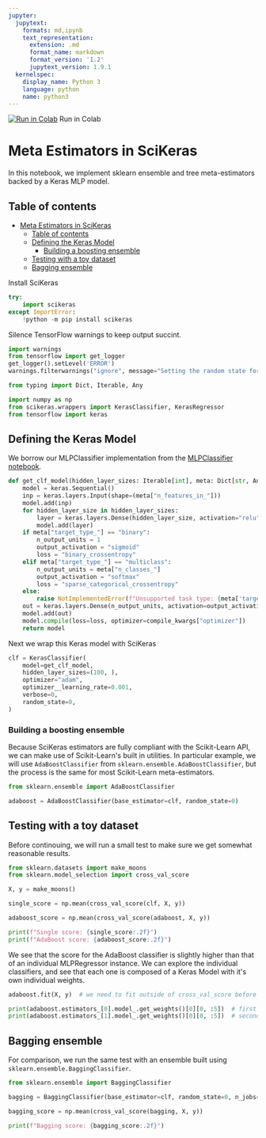 ```yaml
---
jupyter:
  jupytext:
    formats: md,ipynb
    text_representation:
      extension: .md
      format_name: markdown
      format_version: '1.2'
      jupytext_version: 1.9.1
  kernelspec:
    display_name: Python 3
    language: python
    name: python3
---
```


[![Run in Colab](https://www.tensorflow.org/images/colab_logo_32px.png)](https://colab.research.google.com/github/adriangb/scikeras/blob/master/docs/source/notebooks/Meta_Estimators.ipynb) Run in Colab

# Meta Estimators in SciKeras

In this notebook, we implement sklearn ensemble and tree meta-estimators backed by a Keras MLP model.

## Table of contents

- [Meta Estimators in SciKeras](#meta-estimators-in-scikeras)
  - [Table of contents](#table-of-contents)
  - [Defining the Keras Model](#defining-the-keras-model)
    - [Building a boosting ensemble](#building-a-boosting-ensemble)
  - [Testing with a toy dataset](#testing-with-a-toy-dataset)
  - [Bagging ensemble](#bagging-ensemble)

Install SciKeras

```python
try:
    import scikeras
except ImportError:
    !python -m pip install scikeras
```

Silence TensorFlow warnings to keep output succint.

```python
import warnings
from tensorflow import get_logger
get_logger().setLevel('ERROR')
warnings.filterwarnings("ignore", message="Setting the random state for TF")
```

```python
from typing import Dict, Iterable, Any

import numpy as np
from scikeras.wrappers import KerasClassifier, KerasRegressor
from tensorflow import keras
```

## Defining the Keras Model

We borrow our MLPClassifier implementation from the [MLPClassifier notebook](https://colab.research.google.com/github/adriangb/scikeras/blob/master/notebooks/MLPClassifier_and_MLPRegressor.ipynb).

```python
def get_clf_model(hidden_layer_sizes: Iterable[int], meta: Dict[str, Any], compile_kwargs: Dict[str, Any]):
    model = keras.Sequential()
    inp = keras.layers.Input(shape=(meta["n_features_in_"]))
    model.add(inp)
    for hidden_layer_size in hidden_layer_sizes:
        layer = keras.layers.Dense(hidden_layer_size, activation="relu")
        model.add(layer)
    if meta["target_type_"] == "binary":
        n_output_units = 1
        output_activation = "sigmoid"
        loss = "binary_crossentropy"
    elif meta["target_type_"] == "multiclass":
        n_output_units = meta["n_classes_"]
        output_activation = "softmax"
        loss = "sparse_categorical_crossentropy"
    else:
        raise NotImplementedError(f"Unsupported task type: {meta['target_type_']}")
    out = keras.layers.Dense(n_output_units, activation=output_activation)
    model.add(out)
    model.compile(loss=loss, optimizer=compile_kwargs["optimizer"])
    return model
```

Next we wrap this Keras model with SciKeras

```python
clf = KerasClassifier(
    model=get_clf_model,
    hidden_layer_sizes=(100, ),
    optimizer="adam",
    optimizer__learning_rate=0.001,
    verbose=0,
    random_state=0,
)
```

### Building a boosting ensemble

Because SciKeras estimators are fully compliant with the Scikit-Learn API, we can make use of Scikit-Learn's built in utilities. In particular example, we will use `AdaBoostClassifier` from `sklearn.ensemble.AdaBoostClassifier`, but the process is the same for most Scikit-Learn meta-estimators.

```python
from sklearn.ensemble import AdaBoostClassifier
```

```python
adaboost = AdaBoostClassifier(base_estimator=clf, random_state=0)
```

## Testing with a toy dataset

Before continouing, we will run a small test to make sure we get somewhat reasonable results.

```python
from sklearn.datasets import make_moons
from sklearn.model_selection import cross_val_score
```

```python
X, y = make_moons()

single_score = np.mean(cross_val_score(clf, X, y))

adaboost_score = np.mean(cross_val_score(adaboost, X, y))

print(f"Single score: {single_score:.2f}")
print(f"AdaBoost score: {adaboost_score:.2f}")
```

We see that the score for the AdaBoost classifier is slightly higher than that of an individual MLPRegressor instance. We can explore the individual classifiers, and see that each one is composed of a Keras Model with it's own individual weights.

```python
adaboost.fit(X, y)  # we need to fit outside of cross_val_score before accessing the weights
```

```python
print(adaboost.estimators_[0].model_.get_weights()[0][0, :5])  # first sub-estimator
print(adaboost.estimators_[1].model_.get_weights()[0][0, :5])  # second sub-estimator
```

## Bagging ensemble

For comparison, we run the same test with an ensemble built using `sklearn.ensemble.BaggingClassifier`.

```python
from sklearn.ensemble import BaggingClassifier
```

```python
bagging = BaggingClassifier(base_estimator=clf, random_state=0, n_jobs=-1)

bagging_score = np.mean(cross_val_score(bagging, X, y))

print(f"Bagging score: {bagging_score:.2f}")
```
